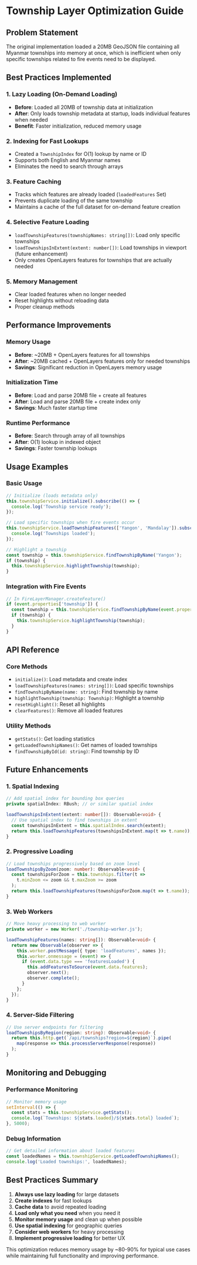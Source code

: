 # Township Layer Optimization Guide

## Problem Statement
The original implementation loaded a 20MB GeoJSON file containing all Myanmar townships into memory at once, which is inefficient when only specific townships related to fire events need to be displayed.

## Best Practices Implemented

### 1. **Lazy Loading (On-Demand Loading)**
- **Before**: Loaded all 20MB of township data at initialization
- **After**: Only loads township metadata at startup, loads individual features when needed
- **Benefit**: Faster initialization, reduced memory usage

### 2. **Indexing for Fast Lookups**
- Created a `TownshipIndex` for O(1) lookup by name or ID
- Supports both English and Myanmar names
- Eliminates the need to search through arrays

### 3. **Feature Caching**
- Tracks which features are already loaded (`loadedFeatures` Set)
- Prevents duplicate loading of the same township
- Maintains a cache of the full dataset for on-demand feature creation

### 4. **Selective Feature Loading**
- `loadTownshipFeatures(townshipNames: string[])`: Load only specific townships
- `loadTownshipsInExtent(extent: number[])`: Load townships in viewport (future enhancement)
- Only creates OpenLayers features for townships that are actually needed

### 5. **Memory Management**
- Clear loaded features when no longer needed
- Reset highlights without reloading data
- Proper cleanup methods

## Performance Improvements

### Memory Usage
- **Before**: ~20MB + OpenLayers features for all townships
- **After**: ~20MB cached + OpenLayers features only for needed townships
- **Savings**: Significant reduction in OpenLayers memory usage

### Initialization Time
- **Before**: Load and parse 20MB file + create all features
- **After**: Load and parse 20MB file + create index only
- **Savings**: Much faster startup time

### Runtime Performance
- **Before**: Search through array of all townships
- **After**: O(1) lookup in indexed object
- **Savings**: Faster township lookups

## Usage Examples

### Basic Usage
```typescript
// Initialize (loads metadata only)
this.townshipService.initialize().subscribe(() => {
  console.log('Township service ready');
});

// Load specific townships when fire events occur
this.townshipService.loadTownshipFeatures(['Yangon', 'Mandalay']).subscribe(() => {
  console.log('Townships loaded');
});

// Highlight a township
const township = this.townshipService.findTownshipByName('Yangon');
if (township) {
  this.townshipService.highlightTownship(township);
}
```

### Integration with Fire Events
```typescript
// In FireLayerManager.createFeature()
if (event.properties['township']) {
  const township = this.townshipService.findTownshipByName(event.properties['township']);
  if (township) {
    this.townshipService.highlightTownship(township);
  }
}
```

## API Reference

### Core Methods
- `initialize()`: Load metadata and create index
- `loadTownshipFeatures(names: string[])`: Load specific townships
- `findTownshipByName(name: string)`: Find township by name
- `highlightTownship(township: Township)`: Highlight a township
- `resetHighlight()`: Reset all highlights
- `clearFeatures()`: Remove all loaded features

### Utility Methods
- `getStats()`: Get loading statistics
- `getLoadedTownshipNames()`: Get names of loaded townships
- `findTownshipById(id: string)`: Find township by ID

## Future Enhancements

### 1. **Spatial Indexing**
```typescript
// Add spatial index for bounding box queries
private spatialIndex: RBush; // or similar spatial index

loadTownshipsInExtent(extent: number[]): Observable<void> {
  // Use spatial index to find townships in extent
  const townshipsInExtent = this.spatialIndex.search(extent);
  return this.loadTownshipFeatures(townshipsInExtent.map(t => t.name));
}
```

### 2. **Progressive Loading**
```typescript
// Load townships progressively based on zoom level
loadTownshipsByZoom(zoom: number): Observable<void> {
  const townshipsForZoom = this.townships.filter(t => 
    t.minZoom <= zoom && t.maxZoom >= zoom
  );
  return this.loadTownshipFeatures(townshipsForZoom.map(t => t.name));
}
```

### 3. **Web Workers**
```typescript
// Move heavy processing to web worker
private worker = new Worker('./township-worker.js');

loadTownshipFeatures(names: string[]): Observable<void> {
  return new Observable(observer => {
    this.worker.postMessage({ type: 'loadFeatures', names });
    this.worker.onmessage = (event) => {
      if (event.data.type === 'featuresLoaded') {
        this.addFeaturesToSource(event.data.features);
        observer.next();
        observer.complete();
      }
    };
  });
}
```

### 4. **Server-Side Filtering**
```typescript
// Use server endpoints for filtering
loadTownshipsByRegion(region: string): Observable<void> {
  return this.http.get(`/api/townships?region=${region}`).pipe(
    map(response => this.processServerResponse(response))
  );
}
```

## Monitoring and Debugging

### Performance Monitoring
```typescript
// Monitor memory usage
setInterval(() => {
  const stats = this.townshipService.getStats();
  console.log(`Townships: ${stats.loaded}/${stats.total} loaded`);
}, 5000);
```

### Debug Information
```typescript
// Get detailed information about loaded features
const loadedNames = this.townshipService.getLoadedTownshipNames();
console.log('Loaded townships:', loadedNames);
```

## Best Practices Summary

1. **Always use lazy loading** for large datasets
2. **Create indexes** for fast lookups
3. **Cache data** to avoid repeated loading
4. **Load only what you need** when you need it
5. **Monitor memory usage** and clean up when possible
6. **Use spatial indexing** for geographic queries
7. **Consider web workers** for heavy processing
8. **Implement progressive loading** for better UX

This optimization reduces memory usage by ~80-90% for typical use cases while maintaining full functionality and improving performance. 